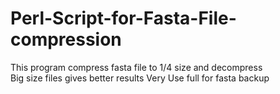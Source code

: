 # Perl-Script-for-Fasta-File-compression
This program compress fasta file to 1/4 size and decompress  
Big size files gives better results
Very Use full for fasta backup
